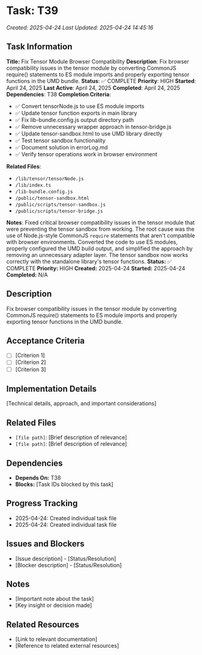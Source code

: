 # Task: T39
*Created: 2025-04-24*
*Last Updated: 2025-04-24 14:45:16*

## Task Information
**Title:** Fix Tensor Module Browser Compatibility
**Description**: Fix browser compatibility issues in the tensor module by converting CommonJS require() statements to ES module imports and properly exporting tensor functions in the UMD bundle.
**Status**: ✅ COMPLETE
**Priority**: HIGH
**Started**: April 24, 2025
**Last Active**: April 24, 2025
**Completed**: April 24, 2025
**Dependencies**: T38
**Completion Criteria**:
- ✅ Convert tensorNode.js to use ES module imports
- ✅ Update tensor function exports in main library
- ✅ Fix lib-bundle.config.js output directory path
- ✅ Remove unnecessary wrapper approach in tensor-bridge.js
- ✅ Update tensor-sandbox.html to use UMD library directly
- ✅ Test tensor sandbox functionality
- ✅ Document solution in errorLog.md
- ✅ Verify tensor operations work in browser environment

**Related Files**:
- `/lib/tensor/tensorNode.js`
- `/lib/index.ts`
- `/lib-bundle.config.js`
- `/public/tensor-sandbox.html`
- `/public/scripts/tensor-sandbox.js`
- `/public/scripts/tensor-bridge.js`

**Notes**:
Fixed critical browser compatibility issues in the tensor module that were preventing the tensor sandbox from working. The root cause was the use of Node.js-style CommonJS `require` statements that aren't compatible with browser environments. Converted the code to use ES modules, properly configured the UMD build output, and simplified the approach by removing an unnecessary adapter layer. The tensor sandbox now works correctly with the standalone library's tensor functions.
**Status:** ✅ COMPLETE
**Priority:** HIGH
**Created:** 2025-04-24
**Started:** 2025-04-24
**Completed:** N/A

## Description
Fix browser compatibility issues in the tensor module by converting CommonJS require() statements to ES module imports and properly exporting tensor functions in the UMD bundle.

## Acceptance Criteria
- [ ] [Criterion 1]
- [ ] [Criterion 2]
- [ ] [Criterion 3]

## Implementation Details
[Technical details, approach, and important considerations]

## Related Files
- `[file path]`: [Brief description of relevance]
- `[file path]`: [Brief description of relevance]

## Dependencies
- **Depends On:** T38
- **Blocks:** [Task IDs blocked by this task]

## Progress Tracking
- 2025-04-24: Created individual task file
- 2025-04-24: Created individual task file

## Issues and Blockers
- [Issue description] - [Status/Resolution]
- [Blocker description] - [Status/Resolution]

## Notes
- [Important note about the task]
- [Key insight or decision made]

## Related Resources
- [Link to relevant documentation]
- [Reference to related external resources]